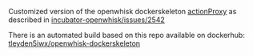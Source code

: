 Customized version of the openwhisk dockerskeleton [actionProxy](https://github.com/apache/incubator-openwhisk/blob/master/core/actionProxy/Dockerfile) as described in [incubator-openwhisk/issues/2542](https://github.com/apache/incubator-openwhisk/issues/2542)

There is an automated build based on this repo available on dockerhub: [tleyden5iwx/openwhisk-dockerskeleton](https://hub.docker.com/r/tleyden5iwx/openwhisk-dockerskeleton/)
